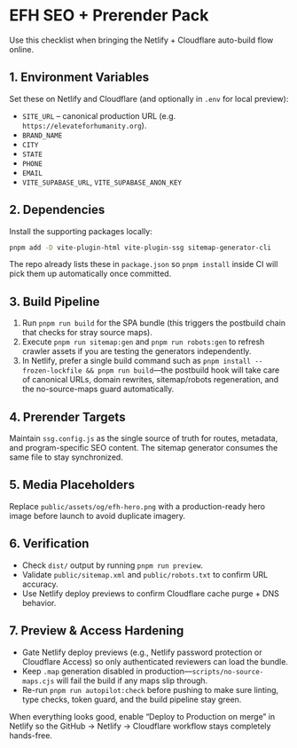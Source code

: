 # EFH SEO + Prerender Pack

Use this checklist when bringing the Netlify + Cloudflare auto-build flow online.

## 1. Environment Variables

Set these on Netlify and Cloudflare (and optionally in `.env` for local preview):

- `SITE_URL` – canonical production URL (e.g. `https://elevateforhumanity.org`).
- `BRAND_NAME`
- `CITY`
- `STATE`
- `PHONE`
- `EMAIL`
- `VITE_SUPABASE_URL`, `VITE_SUPABASE_ANON_KEY`

## 2. Dependencies

Install the supporting packages locally:

```bash
pnpm add -D vite-plugin-html vite-plugin-ssg sitemap-generator-cli
```

The repo already lists these in `package.json` so `pnpm install` inside CI will pick them up automatically once committed.

## 3. Build Pipeline

1. Run `pnpm run build` for the SPA bundle (this triggers the postbuild chain that checks for stray source maps).
2. Execute `pnpm run sitemap:gen` and `pnpm run robots:gen` to refresh crawler assets if you are testing the generators independently.
3. In Netlify, prefer a single build command such as `pnpm install --frozen-lockfile && pnpm run build`—the postbuild hook will take care of canonical URLs, domain rewrites, sitemap/robots regeneration, and the no-source-maps guard automatically.

## 4. Prerender Targets

Maintain `ssg.config.js` as the single source of truth for routes, metadata, and program-specific SEO content. The sitemap generator consumes the same file to stay synchronized.

## 5. Media Placeholders

Replace `public/assets/og/efh-hero.png` with a production-ready hero image before launch to avoid duplicate imagery.

## 6. Verification

- Check `dist/` output by running `pnpm run preview`.
- Validate `public/sitemap.xml` and `public/robots.txt` to confirm URL accuracy.
- Use Netlify deploy previews to confirm Cloudflare cache purge + DNS behavior.

## 7. Preview & Access Hardening

- Gate Netlify deploy previews (e.g., Netlify password protection or Cloudflare Access) so only authenticated reviewers can load the bundle.
- Keep `.map` generation disabled in production—`scripts/no-source-maps.cjs` will fail the build if any maps slip through.
- Re-run `pnpm run autopilot:check` before pushing to make sure linting, type checks, token guard, and the build pipeline stay green.

When everything looks good, enable “Deploy to Production on merge” in Netlify so the GitHub → Netlify → Cloudflare workflow stays completely hands-free.
